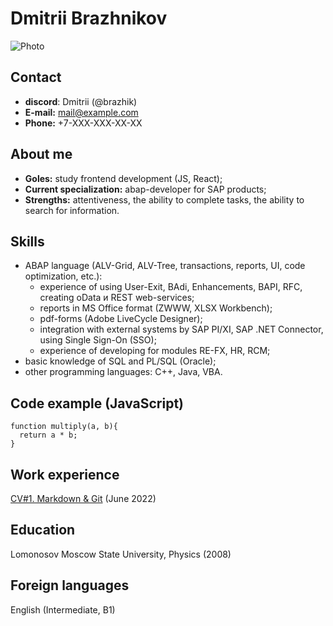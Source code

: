 # Dmitrii Brazhnikov
![Photo](/rsschool-cv/avatar.jpg)

## Contact
- **discord**: Dmitrii (@brazhik)
- **E-mail:** mail@example.com
- **Phone:** +7-XXX-XXX-XX-XX

## About me
- **Goles:** study frontend development (JS, React);
- **Current specialization:** abap-developer for SAP products;
- **Strengths:** attentiveness, the ability to complete tasks, the ability to search for information.

## Skills
- ABAP language (ALV-Grid, ALV-Tree, transactions, reports, UI, code optimization, etc.):
    - experience of using User-Exit, BAdi, Enhancements, BAPI, RFC, creating oData и REST web-services;
    - reports in MS Office format (ZWWW, XLSX Workbench);
    - pdf-forms (Adobe LiveCycle Designer);
    - integration with external systems by SAP PI/XI, SAP .NET Connector, using Single Sign-On (SSO);
    - experience of developing for modules RE-FX, HR, RCM;
- basic knowledge of SQL and PL/SQL (Oracle);
- other programming languages: C++, Java, VBA.

## Code example (JavaScript)
```
function multiply(a, b){
  return a * b;
}
```

## Work experience
[CV#1. Markdown & Git](https://brazhik.github.io/rsschool-cv/cv) (June 2022)

## Education
Lomonosov Moscow State University, Physics (2008)

## Foreign languages
English (Intermediate, B1)